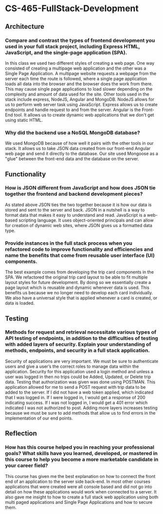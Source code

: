 # CS-465-FullStack-Development

## Architecture

### Compare and contrast the types of frontend development you used in your full stack project, including Express HTML, JavaScript, and the single-page application (SPA).

In this class we used two different styles of creating a web page. One way consisted of creating a multipage web application and the other was a Single Page Application. A multipage website requests a webpage from the server each time the route is followed, where a single page application loads all data into the browser and the browser does the work from there. This may cause single page applications to load slower depending on the complexity and amount of data used for the site. Other tools used in the stack include express, NodeJS, Angular and MongoDB. NodeJS allows for us to perform web server task using JavaScript. Express allows us to create endpoints and handle request to and from the server. Angular is the Front-End tool. It allows us to create dynamic web applications that we don't get using static HTML.

### Why did the backend use a NoSQL MongoDB database?

We used MongoDB because of how well it pairs with the other tools in our stack. It allows us to take JSON data created from our front-end Angular web page and send it directly to the database. Our site used Mongoose as a "glue" between the front-end data and the database on the server.

## Functionality

### How is JSON different from JavaScript and how does JSON tie together the frontend and backend development pieces?

As stated above JSON ties the two together because it is how our data is stored and sent to the server and back. JSON in a nutshell is a way to format data that makes it easy to understand and read. JavaScript is a web-based scripting language. It uses object-oriented principals and can allow for creation of dynamic web sites, where JSON gives us a formatted data type.

### Provide instances in the full stack process when you refactored code to improve functionality and efficiencies and name the benefits that come from reusable user interface (UI) components.

The best example comes from developing the trip card components in the SPA. We refactored the original trip card layout to be able to fit multiple layout styles for future development. By doing so we essentially create a page layout which is reusable and dynamic whenever data is used. This benefits us because we no longer need to develop each card individually. We also have a universal style that is applied whenever a card is created, or data is loaded.

## Testing

### Methods for request and retrieval necessitate various types of API testing of endpoints, in addition to the difficulties of testing with added layers of security. Explain your understanding of methods, endpoints, and security in a full stack application.

Security of applications are very important. We must be sure to authenticate users and give a user’s the correct roles to manage data within the application. Security for this application used a login method and unless a user was logged in then no trips could be Added, Updated, or Delete trip data. Testing that authorization was given was done using POSTMAN. This application allowed for me to send a POST request with trip data to be added to the server. If I did not have a web token applied, which indicated that I was logged in. If I were logged in, I would get a response of 200 indicating success. If I was not logged in, I would get a 401 error which indicated I was not authorized to post. Adding more layers increases testing because we must be sure to add methods that allow us to find errors in the implementation of our end points.

## Reflection

### How has this course helped you in reaching your professional goals? What skills have you learned, developed, or mastered in this course to help you become a more marketable candidate in your career field?

This course has given me the best explanation on how to connect the front end of an application to the server side back-end. In most other courses applications that were created were all console based and did not go into detail on how these applications would work when connected to a server. It also gave me insight to how to create a full stack web application using both multi paged applications and Single Page Applications and how to secure them.
